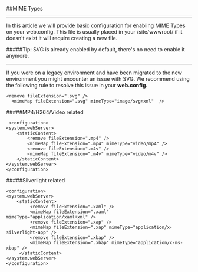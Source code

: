 ##MIME Types

----------

In this article we will provide basic configuration for enabling MIME Types on your web.config. This file is usually placed in your /site/wwwroot/ if it doesn't exist it will require creating a new file.

#####Tip: SVG is already enabled by default, there's no need to enable it anymore.

----------

If you were on a legacy environment and have been migrated to the new environment you might encounter an issue with SVG. We recommend using the following rule to resolve this issue in your **web.config.**

    <remove fileExtension=".svg" />
      <mimeMap fileExtension=".svg" mimeType="image/svg+xml"  />

#####MP4/H264/Video related
    
     <configuration>
    <system.webServer>​
        <staticContent>
            <remove fileExtension=".mp4" />
            <mimeMap fileExtension=".mp4" mimeType="video/mp4" />
            <remove fileExtension=".m4v" />
            <mimeMap fileExtension=".m4v" mimeType="video/m4v" />
        </staticContent>​
    </system.webServer>
    </configuration>

#####Silverlight related

    <configuration>
    <system.webServer>
        <staticContent>
			 <remove fileExtension=".xaml" /> 
             <mimeMap fileExtension=".xaml" mimeType="application/xaml+xml" />
			 <remove fileExtension=".xap" />
             <mimeMap fileExtension=".xap" mimeType="application/x-silverlight-app" />
			 <remove fileExtension=".xbap" />
             <mimeMap fileExtension=".xbap" mimeType="application/x-ms-xbap" />
         </staticContent>
    </system.webServer>
    </configuration> 